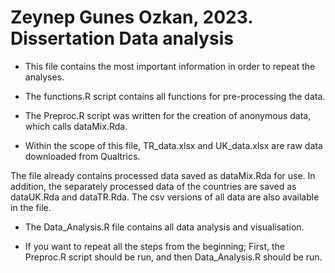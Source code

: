 # Zeynep Gunes Ozkan, 2023. Dissertation Data analysis 

* This file contains the most important information in order to repeat the analyses.

* The functions.R script contains all functions for pre-processing the data.

* The Preproc.R  script was written for the creation of anonymous data, which calls dataMix.Rda.

* Within the scope of this file, TR_data.xlsx and UK_data.xlsx are raw data downloaded from Qualtrics.

The file already contains processed data saved as dataMix.Rda for use. In addition, the separately processed data of the countries are saved as dataUK.Rda and dataTR.Rda. The csv versions of all data are also available in the file.

* The Data_Analysis.R file contains all data analysis and visualisation.

* If you want to repeat all the steps from the beginning;
First, the Preproc.R script should be run, and then Data_Analysis.R should be run.
